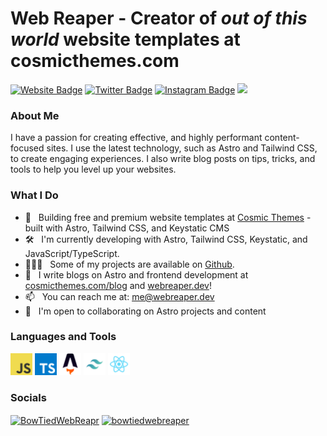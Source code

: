 Web Reaper - Creator of _out of this world_ website templates at cosmicthemes.com
==================================================================================================================================

[![Website Badge](https://img.shields.io/badge/-cosmicthemes.com-3b5998?style=flat-square&logo=google-chrome&logoColor=white)](https://cosmicthemes.com)
[![Twitter Badge](https://img.shields.io/badge/-@BowTiedWebReapr-00acee?style=flat-square&logo=Twitter&logoColor=white)](https://twitter.com/BowTiedWebReapr)
[![Instagram Badge](https://img.shields.io/badge/-@bowtiedwebreaper-e4405f?style=flat-square&logo=Instagram&logoColor=white)](https://www.instagram.com/bowtiedwebreaper/)
![](https://visitor-badge.laobi.icu/badge?page_id=boston343.visitor-badge&style=flat-square&color=0088cc)

<!-- <img src="https://raw.githubusercontent.com/Boston343/Boston343/output/git-snake-dark.svg" alt="github snake" /> -->
<!-- <img src="https://raw.githubusercontent.com/Boston343/Boston343/main/assets/github-snake-dark.svg" alt="github snake" /> -->

### About Me

I have a passion for creating effective, and highly performant content-focused sites. I use the latest technology, such as Astro and Tailwind CSS, to create engaging experiences. I also write blog posts on tips, tricks, and tools to help you level up your websites.

### What I Do

- 🚀 &nbsp; Building free and premium website templates at [Cosmic Themes](http://cosmicthemes.com/)  - built with Astro, Tailwind CSS, and Keystatic CMS
- 🛠 &nbsp; I'm currently developing with Astro, Tailwind CSS, Keystatic, and JavaScript/TypeScript.
- 👨🏻‍💻 &nbsp; Some of my projects are available on [Github](https://github.com/Boston343).
- 💬 &nbsp; I write blogs on Astro and frontend development at [cosmicthemes.com/blog](http://cosmicthemes.com/blog/) and [webreaper.dev](https://webreaper.dev/posts/)!
- 📫 &nbsp; You can reach me at: me@webreaper.dev
- 🤝 &nbsp; I'm open to collaborating on Astro projects and content

### Languages and Tools

<code><img height="35" src="https://raw.githubusercontent.com/github/explore/80688e429a7d4ef2fca1e82350fe8e3517d3494d/topics/javascript/javascript.png" alt="javascript"></code>
<code><img height="35" src="https://raw.githubusercontent.com/github/explore/80688e429a7d4ef2fca1e82350fe8e3517d3494d/topics/typescript/typescript.png" alt="typescript"></code>
<code><img height="35" src="https://raw.githubusercontent.com/github/explore/5cc0a03a302ec862c4aeac2a22a513ae31c35432/topics/astro/astro.png" alt="astro"></code>
<code><img height="35" src="https://raw.githubusercontent.com/github/explore/261c2cda92d09ccad6f8b2dc91af32a2a5856989/topics/tailwind/tailwind.png" alt="twailwind"></code>
<code><img height="35" src="https://raw.githubusercontent.com/github/explore/80688e429a7d4ef2fca1e82350fe8e3517d3494d/topics/react/react.png" alt="react"></code>

### Socials

<p align="left">
<a href="https://twitter.com/BowTiedWebReapr" target="blank"><img align="center" src="https://raw.githubusercontent.com/rahuldkjain/github-profile-readme-generator/master/src/images/icons/Social/twitter.svg" alt="BowTiedWebReapr" height="30" width="40" /></a>
<a href="https://instagram.com/bowtiedwebreaper" target="blank"><img align="center" src="https://raw.githubusercontent.com/rahuldkjain/github-profile-readme-generator/master/src/images/icons/Social/instagram.svg" alt="bowtiedwebreaper" height="30" width="40" /></a>
</p>

<!--
**Boston343/Boston343** is a ✨ _special_ ✨ repository because its `README.md` (this file) appears on your GitHub profile.

Here are some ideas to get you started:

- 🔭 I’m currently working on ...
- 🌱 I’m currently learning ...
- 👯 I’m looking to collaborate on ...
- 🤔 I’m looking for help with ...
- 💬 Ask me about ...
- 📫 How to reach me: ...
- 😄 Pronouns: ...
- ⚡ Fun fact: ...
-->

